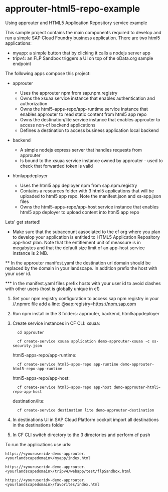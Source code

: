 # approuter-html5-repo-example
Using approuter and HTML5 Application Repository service example

This sample project contains the main components required to develop and run a simple SAP Cloud Foundry business application.
There are two html5 applications:
- myapp: a simple button that by clicking it calls a nodejs server app
- tripv4: an FLP Sandbox triggers a UI on top of the oData.org sample endpoint

The following apps compose this project:
- approuter
  * Uses the approuter npm from sap.npm.registry
  * Owns the xsuaa service instance that enables authentication and authorization
  * Owns the html5-apps-repo/app-runtime service instance that enables approuter to read static content from html5 app repo
  * Owns the destination/lite service instance that enables approuter to access non-cf backend applications 
  * Defines a destination to access business application local backend
  
- backend
  * A simple nodejs express server that handles requests from approuter
  * Is bound to the xsuaa service instance owned by approuter - used to check that forwarded token is valid
  
- htmlappdeployer
  * Uses the html5 app deployer npm from sap.npm.registry
  * Contains a resources folder with 3 html5 applications that will be uploaded to html5 app repo. Note the manifest.json and xs-app.json files
  * Owns the html5-apps-repo/app-host service instance that enables html5 app deployer to upload content into html5 app repo
  
Lets' get started!

* Make sure that the subaccount aasociated to the cf org where you plan to develop your application is entitled to HTML5 Application Repository app-host plan.
  Note that the entitlement unit of meassure is in megabytes and that the default size limit of an app-host service instance is 2 MB.
  
** In the approuter manifest.yaml the destination url domain should be replaced by the domain in your landscape. In addition prefix the host with your user id.

*** In the manifest.yaml files prefix hosts with your user id to avoid clashes with other users (host is globally unique in cf) 

1. Set your npm registry configuration to access sap npm registry
   in your /<user>/.npmrc file add a line: @sap:registry=https://npm.sap.com
   
2. Run npm install in the 3 folders: approuter, backend, html5appdeployer

3. Create service instances in CF CLI:
   xsuaa:
   ```
     cd approuter
   ```
   ```
     cf create-service xsuaa application demo-approuter-xsuaa -c xs-security.json
   ```
    
   html5-apps-repo/app-runtime:
   ```
     cf create-service html5-apps-repo app-runtime demo-approuter-html5-repo-app-runtime
   ```
     
   html5-apps-repo/app-host:
   ```
     cf create-service html5-apps-repo app-host demo-approuter-html5-repo-app-host
   ```
   destination/lite:
   ```
     cf create-service destination lite demo-approuter-destination
   ```
4. In destinations UI in SAP Cloud Platform cockpit import all destinations in the destinations folder
     
5. In CF CLI switch directory to the 3 directories and perform cf push

To run the applications use urls:
   ```
   https://<youruserid>-demo-approuter.<yourlandscapedomain>/myapp/index.html
   ```
   ```
   https://<youruserid>-demo-approuter.<yourlandscapedomain>/tripv4/webapp/test/flpSandbox.html
   ```
   ```
   https://<youruserid>-demo-approuter.<yourlandscapedomain>/favorites/index.html
   ```
     
     
